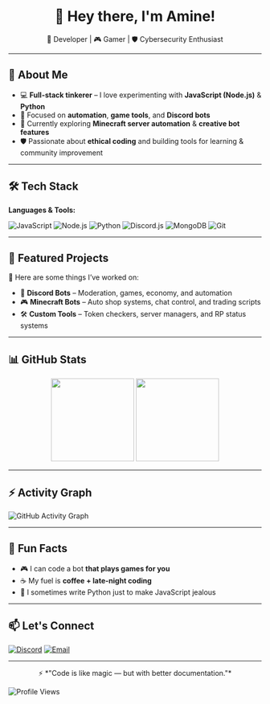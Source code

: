 <!-- Banner / Intro -->
<h1 align="center">👋 Hey there, I'm Amine!</h1>
<p align="center">
🚀 Developer | 🎮 Gamer | 🛡 Cybersecurity Enthusiast  
</p>

---

## 🌟 About Me
- 💻 **Full-stack tinkerer** – I love experimenting with **JavaScript (Node.js)** & **Python**
- 🎯 Focused on **automation**, **game tools**, and **Discord bots**
- 🌱 Currently exploring **Minecraft server automation** & **creative bot features**
- 🛡 Passionate about **ethical coding** and building tools for learning & community improvement

---

## 🛠 Tech Stack
**Languages & Tools:**

![JavaScript](https://img.shields.io/badge/JavaScript-FFD700?style=for-the-badge&logo=javascript&logoColor=000)
![Node.js](https://img.shields.io/badge/Node.js-43853D?style=for-the-badge&logo=node.js&logoColor=white)
![Python](https://img.shields.io/badge/Python-3776AB?style=for-the-badge&logo=python&logoColor=white)
![Discord.js](https://img.shields.io/badge/Discord.js-5865F2?style=for-the-badge&logo=discord&logoColor=white)
![MongoDB](https://img.shields.io/badge/MongoDB-4EA94B?style=for-the-badge&logo=mongodb&logoColor=white)
![Git](https://img.shields.io/badge/Git-F05033?style=for-the-badge&logo=git&logoColor=white)

---

## 📌 Featured Projects
🚀 Here are some things I’ve worked on:
- 🤖 **Discord Bots** – Moderation, games, economy, and automation
- 🎮 **Minecraft Bots** – Auto shop systems, chat control, and trading scripts
- 🛠 **Custom Tools** – Token checkers, server managers, and RP status systems

---

## 📊 GitHub Stats

<p align="center">
<img src="https://github-readme-stats.vercel.app/api?username=YourGitHubUsername&show_icons=true&theme=radical" height="165">
<img src="https://github-readme-stats.vercel.app/api/top-langs/?username=YourGitHubUsername&layout=compact&theme=radical" height="165">
</p>

---

## ⚡ Activity Graph
![GitHub Activity Graph](https://github-readme-activity-graph.vercel.app/graph?username=YourGitHubUsername&bg_color=1a1b27&color=70a5fd&line=70a5fd&point=ffffff&area=true&hide_border=true)

---

## 🎯 Fun Facts
- 🎮 I can code a bot **that plays games for you**
- ☕ My fuel is **coffee + late-night coding**
- 🐍 I sometimes write Python just to make JavaScript jealous

---

## 📫 Let's Connect
[![Discord](https://img.shields.io/badge/Discord-%235865F2.svg?style=for-the-badge&logo=discord&logoColor=white)](https://discord.com/users/YourDiscordID)
[![Email](https://img.shields.io/badge/Email-%23EA4335.svg?style=for-the-badge&logo=gmail&logoColor=white)](mailto:youremail@example.com)

---

<p align="center">⚡ *"Code is like magic — but with better documentation."*</p>

![Profile Views](https://komarev.com/ghpvc/?username=YourGitHubUsername&color=blue&style=flat)
